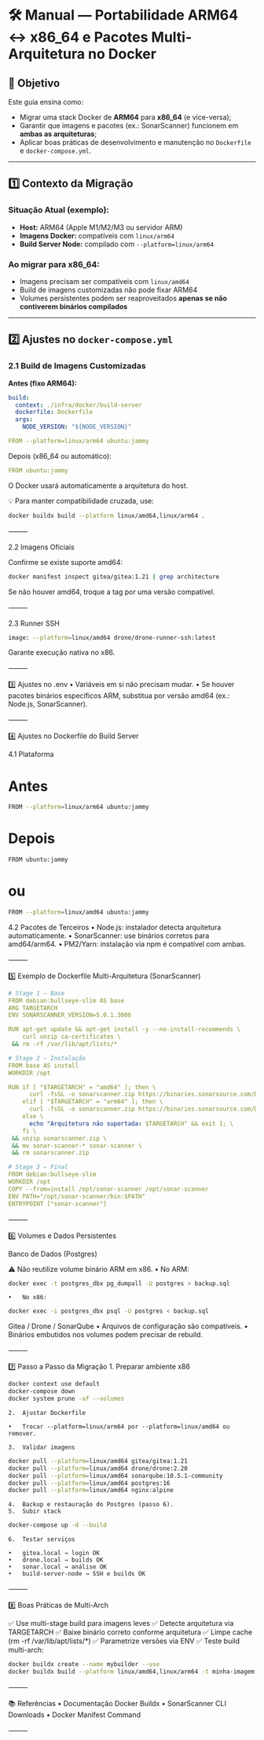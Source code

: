 # 🛠 Manual — Portabilidade ARM64 ↔ x86_64 e Pacotes Multi-Arquitetura no Docker

## 📌 Objetivo
Este guia ensina como:
- Migrar uma stack Docker de **ARM64** para **x86_64** (e vice-versa);
- Garantir que imagens e pacotes (ex.: SonarScanner) funcionem em **ambas as arquiteturas**;
- Aplicar boas práticas de desenvolvimento e manutenção no `Dockerfile` e `docker-compose.yml`.

---

## 1️⃣ Contexto da Migração

### Situação Atual (exemplo):
- **Host:** ARM64 (Apple M1/M2/M3 ou servidor ARM)
- **Imagens Docker:** compatíveis com `linux/arm64`
- **Build Server Node:** compilado com `--platform=linux/arm64`

### Ao migrar para x86_64:
- Imagens precisam ser compatíveis com `linux/amd64`
- Build de imagens customizadas não pode fixar ARM64
- Volumes persistentes podem ser reaproveitados **apenas se não contiverem binários compilados**

---

## 2️⃣ Ajustes no `docker-compose.yml`

### 2.1 Build de Imagens Customizadas
**Antes (fixo ARM64):**

```yaml
build:
  context: ./infra/docker/build-server
  dockerfile: Dockerfile
  args:
    NODE_VERSION: "${NODE_VERSION}"

FROM --platform=linux/arm64 ubuntu:jammy
```
Depois (x86_64 ou automático):

```yaml
FROM ubuntu:jammy
````

O Docker usará automaticamente a arquitetura do host.

💡 Para manter compatibilidade cruzada, use:

```bash
docker buildx build --platform linux/amd64,linux/arm64 .
```

⸻

2.2 Imagens Oficiais

Confirme se existe suporte amd64:

```bash
docker manifest inspect gitea/gitea:1.21 | grep architecture
```

Se não houver amd64, troque a tag por uma versão compatível.

⸻

2.3 Runner SSH

```bash
image: --platform=linux/amd64 drone/drone-runner-ssh:latest
```

Garante execução nativa no x86.

⸻

3️⃣ Ajustes no .env
	•	Variáveis em si não precisam mudar.
	•	Se houver pacotes binários específicos ARM, substitua por versão amd64 (ex.: Node.js, SonarScanner).

⸻

4️⃣ Ajustes no Dockerfile do Build Server

4.1 Plataforma

# Antes
```bash
FROM --platform=linux/arm64 ubuntu:jammy
```
# Depois
```bash
FROM ubuntu:jammy
```
# ou
```bash
FROM --platform=linux/amd64 ubuntu:jammy
```

4.2 Pacotes de Terceiros
	•	Node.js: instalador detecta arquitetura automaticamente.
	•	SonarScanner: use binários corretos para amd64/arm64.
	•	PM2/Yarn: instalação via npm é compatível com ambas.

⸻

5️⃣ Exemplo de Dockerfile Multi-Arquitetura (SonarScanner)

```yaml
# Stage 1 — Base
FROM debian:bullseye-slim AS base
ARG TARGETARCH
ENV SONARSCANNER_VERSION=5.0.1.3006

RUN apt-get update && apt-get install -y --no-install-recommends \
    curl unzip ca-certificates \
 && rm -rf /var/lib/apt/lists/*

# Stage 2 — Instalação
FROM base AS install
WORKDIR /opt

RUN if [ "$TARGETARCH" = "amd64" ]; then \
      curl -fsSL -o sonarscanner.zip https://binaries.sonarsource.com/Distribution/sonar-scanner-cli/sonar-scanner-cli-${SONARSCANNER_VERSION}-linux.zip; \
    elif [ "$TARGETARCH" = "arm64" ]; then \
      curl -fsSL -o sonarscanner.zip https://binaries.sonarsource.com/Distribution/sonar-scanner-cli/sonar-scanner-cli-${SONARSCANNER_VERSION}-linux-arm64.zip; \
    else \
      echo "Arquitetura não suportada: $TARGETARCH" && exit 1; \
    fi \
 && unzip sonarscanner.zip \
 && mv sonar-scanner-* sonar-scanner \
 && rm sonarscanner.zip

# Stage 3 — Final
FROM debian:bullseye-slim
WORKDIR /opt
COPY --from=install /opt/sonar-scanner /opt/sonar-scanner
ENV PATH="/opt/sonar-scanner/bin:$PATH"
ENTRYPOINT ["sonar-scanner"]
```

⸻

6️⃣ Volumes e Dados Persistentes

Banco de Dados (Postgres)

⚠ Não reutilize volume binário ARM em x86.
	•	No ARM:

```bash
docker exec -t postgres_dbx pg_dumpall -U postgres > backup.sql
```

	•	No x86:

```bash
docker exec -i postgres_dbx psql -U postgres < backup.sql
```


Gitea / Drone / SonarQube
	•	Arquivos de configuração são compatíveis.
	•	Binários embutidos nos volumes podem precisar de rebuild.

⸻

7️⃣ Passo a Passo da Migração
	1.	Preparar ambiente x86

```bash
docker context use default
docker-compose down
docker system prune -af --volumes
```
	
	2.	Ajustar Dockerfile

	•	Trocar --platform=linux/arm64 por --platform=linux/amd64 ou remover.

	3.	Validar imagens

```bash
docker pull --platform=linux/amd64 gitea/gitea:1.21
docker pull --platform=linux/amd64 drone/drone:2.20
docker pull --platform=linux/amd64 sonarqube:10.5.1-community
docker pull --platform=linux/amd64 postgres:16
docker pull --platform=linux/amd64 nginx:alpine
```

	4.	Backup e restauração do Postgres (passo 6).
	5.	Subir stack

```bash
docker-compose up -d --build
````

	6.	Testar serviços

	•	gitea.local → login OK
	•	drone.local → builds OK
	•	sonar.local → análise OK
	•	build-server-node → SSH e builds OK

⸻

8️⃣ Boas Práticas de Multi-Arch

✅ Use multi-stage build para imagens leves
✅ Detecte arquitetura via TARGETARCH
✅ Baixe binário correto conforme arquitetura
✅ Limpe cache (rm -rf /var/lib/apt/lists/*)
✅ Parametrize versões via ENV
✅ Teste build multi-arch:

```bash
docker buildx create --name mybuilder --use
docker buildx build --platform linux/amd64,linux/arm64 -t minha-imagem:latest .
```

⸻

📚 Referências
	•	Documentação Docker Buildx
	•	SonarScanner CLI Downloads
	•	Docker Manifest Command

⸻